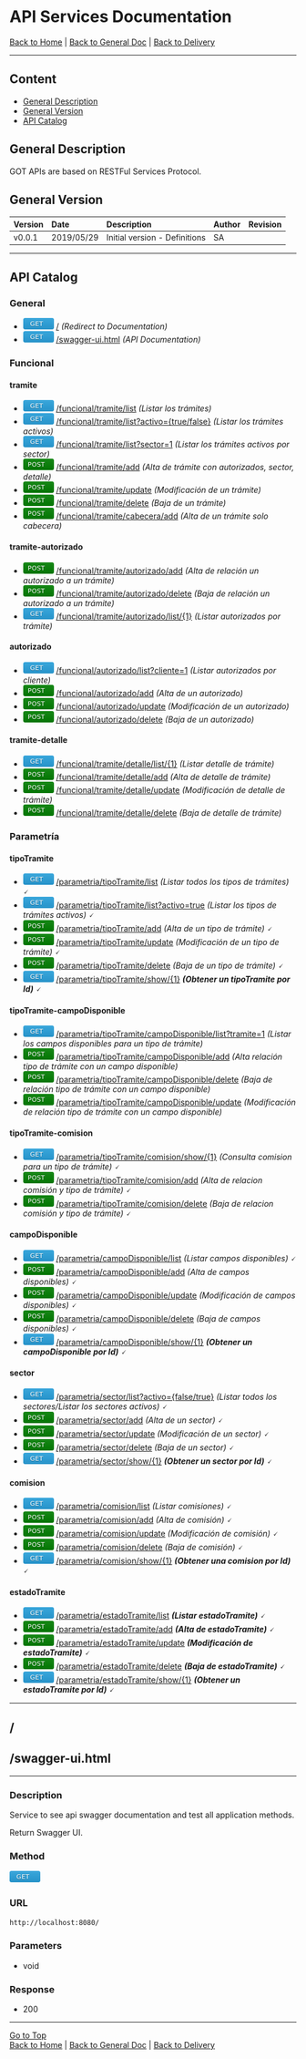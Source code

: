 # API Services Documentation 

[Back to Home](/README.md) | [Back to General Doc](/docs/readme.md) | [Back to Delivery](/docs/markdown/delivery.md)

---
## Content

- [General Description](#markdown-header-general-description)
- [General Version](#markdown-header-general-version)
- [API Catalog](#markdown-header-api-catalog)

## General Description
GOT APIs are based on RESTFul Services Protocol.

## General Version
| Version  |    Date    | Description                    |  Author     |   Revision   |
|----------|:-----------|:-------------------------------|:------------|--------------|
| v0.0.1   | 2019/05/29 | Initial version - Definitions  |    SA       |              |

--- 
## API Catalog

### General
* ![get](../images/method-get.png "get")  [/](#markdown-header-api-/swagger-ui.html) *(Redirect to Documentation)*
* ![get](../images/method-get.png "get")  [/swagger-ui.html](#markdown-header-api-/swagger-ui.html) *(API Documentation)*

### Funcional
#### tramite
* ![get](../images/method-get.png "get")    [/funcional/tramite/list](/docs/markdown/api/accion-api.md) *(Listar los trámites)*
* ![get](../images/method-get.png "get")    [/funcional/tramite/list?activo={true/false}](/docs/markdown/api/accion-api.md) *(Listar los trámites activos)*
* ![get](../images/method-get.png "get")    [/funcional/tramite/list?sector=1](/docs/markdown/api/accion-api.md)  *(Listar los trámites activos por sector)*
* ![post](../images/method-post.png "post") [/funcional/tramite/add](/docs/markdown/api/accion-api.md)  *(Alta de trámite con autorizados, sector, detalle)*
* ![post](../images/method-post.png "post") [/funcional/tramite/update](/docs/markdown/api/accion-api.md) *(Modificación de un trámite)*
* ![post](../images/method-post.png "post") [/funcional/tramite/delete](/docs/markdown/api/accion-api.md) *(Baja de un trámite)*
* ![post](../images/method-post.png "post") [/funcional/tramite/cabecera/add](/docs/markdown/api/accion-api.md) *(Alta de un trámite solo cabecera)*
#### tramite-autorizado
* ![post](../images/method-post.png "post") [/funcional/tramite/autorizado/add](/docs/markdown/api/accion-api.md)  *(Alta de relación un autorizado a un trámite)*
* ![post](../images/method-post.png "post") [/funcional/tramite/autorizado/delete](/docs/markdown/api/accion-api.md)  *(Baja de relación un autorizado a un trámite)*
* ![get](../images/method-get.png "get")    [/funcional/tramite/autorizado/list/{1}](/docs/markdown/api/accion-api.md)  *(Listar autorizados por trámite)* 
#### autorizado
* ![get](../images/method-get.png "get")    [/funcional/autorizado/list?cliente=1](/docs/markdown/api/accion-api.md)  *(Listar autorizados por cliente)* 
* ![post](../images/method-post.png "post") [/funcional/autorizado/add](/docs/markdown/api/accion-api.md)  *(Alta de un autorizado)*
* ![post](../images/method-post.png "post") [/funcional/autorizado/update](/docs/markdown/api/accion-api.md)  *(Modificación de un autorizado)*
* ![post](../images/method-post.png "post") [/funcional/autorizado/delete](/docs/markdown/api/accion-api.md)  *(Baja de un autorizado)*
#### tramite-detalle
* ![get](../images/method-get.png "get")    [/funcional/tramite/detalle/list/{1}](/docs/markdown/api/accion-api.md)  *(Listar detalle de trámite)*
* ![post](../images/method-post.png "post") [/funcional/tramite/detalle/add](/docs/markdown/api/accion-api.md)  *(Alta de detalle de trámite)*
* ![post](../images/method-post.png "post") [/funcional/tramite/detalle/update](/docs/markdown/api/accion-api.md)  *(Modificación de detalle de trámite)*
* ![post](../images/method-post.png "post") [/funcional/tramite/detalle/delete](/docs/markdown/api/accion-api.md)  *(Baja de detalle de trámite)*

### Parametría
#### tipoTramite
* ![get](../images/method-get.png "get")    [/parametria/tipoTramite/list](/docs/markdown/api/accion-api.md)  *(Listar todos los tipos de trámites)* 🗸
* ![get](../images/method-get.png "get")    [/parametria/tipoTramite/list?activo=true](/docs/markdown/api/accion-api.md)  *(Listar los tipos de trámites activos)* 🗸
* ![post](../images/method-post.png "post") [/parametria/tipoTramite/add](/docs/markdown/api/accion-api.md)  *(Alta de un tipo de trámite)* 🗸
* ![post](../images/method-post.png "post") [/parametria/tipoTramite/update](/docs/markdown/api/accion-api.md)  *(Modificación de un tipo de trámite)* 🗸
* ![post](../images/method-post.png "post") [/parametria/tipoTramite/delete](/docs/markdown/api/accion-api.md)  *(Baja de un tipo de trámite)* 🗸
* ![get](../images/method-get.png "get")    [/parametria/tipoTramite/show/{1}](/docs/markdown/api/accion-api.md)  ***(Obtener un tipoTramite por Id)*** 🗸
#### tipoTramite-campoDisponible
* ![get](../images/method-get.png "get")    [/parametria/tipoTramite/campoDisponible/list?tramite=1](/docs/markdown/api/accion-api.md)  *(Listar los campos disponibles para un tipo de trámite)*
* ![post](../images/method-post.png "post") [/parametria/tipoTramite/campoDisponible/add](/docs/markdown/api/accion-api.md)  *(Alta relación tipo de trámite con un campo disponible)*
* ![post](../images/method-post.png "post") [/parametria/tipoTramite/campoDisponible/delete](/docs/markdown/api/accion-api.md)  *(Baja de relación tipo de trámite con un campo disponible)*
* ![post](../images/method-post.png "post") [/parametria/tipoTramite/campoDisponible/update](/docs/markdown/api/accion-api.md)  *(Modificación de relación tipo de trámite con un campo disponible)*
#### tipoTramite-comision
* ![get](../images/method-get.png "get")    [/parametria/tipoTramite/comision/show/{1}](/docs/markdown/api/accion-api.md)  *(Consulta comision para un tipo de trámite)* 🗸
* ![post](../images/method-post.png "post") [/parametria/tipoTramite/comision/add](/docs/markdown/api/accion-api.md)  *(Alta de relacion comisión y tipo de trámite)* 🗸
* ![post](../images/method-post.png "post") [/parametria/tipoTramite/comision/delete](/docs/markdown/api/accion-api.md)  *(Baja de relacion comisión y tipo de trámite)* 🗸
#### campoDisponible
* ![get](../images/method-get.png "get")    [/parametria/campoDisponible/list](/docs/markdown/api/accion-api.md)  *(Listar campos disponibles)* 🗸
* ![post](../images/method-post.png "post") [/parametria/campoDisponible/add](/docs/markdown/api/accion-api.md)  *(Alta de campos disponibles)* 🗸
* ![post](../images/method-post.png "post") [/parametria/campoDisponible/update](/docs/markdown/api/accion-api.md)  *(Modificación de campos disponibles)* 🗸
* ![post](../images/method-post.png "post") [/parametria/campoDisponible/delete](/docs/markdown/api/accion-api.md)  *(Baja de campos disponibles)* 🗸
* ![get](../images/method-get.png "get")    [/parametria/campoDisponible/show/{1}](/docs/markdown/api/accion-api.md)  ***(Obtener un campoDisponible por Id)*** 🗸
#### sector
* ![get](../images/method-get.png "get")    [/parametria/sector/list?activo={false/true}](/docs/markdown/api/accion-api.md)  *(Listar todos los sectores/Listar los sectores activos)* 🗸
* ![post](../images/method-post.png "post") [/parametria/sector/add](/docs/markdown/api/accion-api.md)  *(Alta de un sector)* 🗸
* ![post](../images/method-post.png "post") [/parametria/sector/update](/docs/markdown/api/accion-api.md)  *(Modificación de un sector)* 🗸
* ![post](../images/method-post.png "post") [/parametria/sector/delete](/docs/markdown/api/accion-api.md)  *(Baja de un sector)* 🗸
* ![get](../images/method-get.png "get")    [/parametria/sector/show/{1}](/docs/markdown/api/accion-api.md)  ***(Obtener un sector por Id)*** 🗸
#### comision
* ![get](../images/method-get.png "get")    [/parametria/comision/list](/docs/markdown/api/accion-api.md)  *(Listar comisiones)* 🗸
* ![post](../images/method-post.png "post") [/parametria/comision/add](/docs/markdown/api/accion-api.md)  *(Alta de comisión)* 🗸
* ![post](../images/method-post.png "post") [/parametria/comision/update](/docs/markdown/api/accion-api.md)  *(Modificación de comisión)* 🗸
* ![post](../images/method-post.png "post") [/parametria/comision/delete](/docs/markdown/api/accion-api.md)  *(Baja de comisión)* 🗸
* ![get](../images/method-get.png "get")    [/parametria/comision/show/{1}](/docs/markdown/api/accion-api.md)  ***(Obtener una comision por Id)*** 🗸
#### estadoTramite
* ![get](../images/method-get.png "get")    [/parametria/estadoTramite/list](/docs/markdown/api/accion-api.md) ***(Listar estadoTramite)*** 🗸
* ![post](../images/method-post.png "post") [/parametria/estadoTramite/add](/docs/markdown/api/accion-api.md)  ***(Alta de estadoTramite)*** 🗸
* ![post](../images/method-post.png "post") [/parametria/estadoTramite/update](/docs/markdown/api/accion-api.md) ***(Modificación de estadoTramite)*** 🗸
* ![post](../images/method-post.png "post") [/parametria/estadoTramite/delete](/docs/markdown/api/accion-api.md)  ***(Baja de estadoTramite)*** 🗸
* ![get](../images/method-get.png "get")    [/parametria/estadoTramite/show/{1}](/docs/markdown/api/accion-api.md)  ***(Obtener un estadoTramite por Id)*** 🗸


---
## /
## /swagger-ui.html
---
### Description
Service to see api swagger documentation and test all application methods.
 
Return Swagger UI.

### Method
![get](../images/method-get.png "get")
### URL
    http://localhost:8080/
### Parameters
- void

### Response
- 200 
         
---
[Go to Top](#markdown-header-api-services-documentation-pagossucursal)  
[Back to Home](/README.md) | [Back to General Doc](/docs/readme.md) | [Back to Delivery](/docs/markdown/delivery.md)